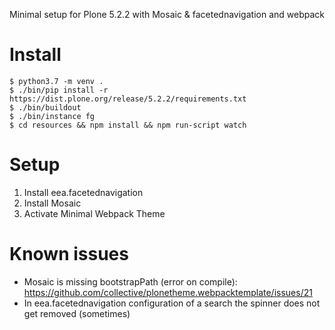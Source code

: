 Minimal setup for Plone 5.2.2 with Mosaic & facetednavigation and webpack 

# Install

    $ python3.7 -m venv .
    $ ./bin/pip install -r https://dist.plone.org/release/5.2.2/requirements.txt
    $ ./bin/buildout
    $ ./bin/instance fg
    $ cd resources && npm install && npm run-script watch

# Setup

1. Install eea.facetednavigation
2. Install Mosaic
3. Activate  Minimal Webpack Theme

# Known issues

- Mosaic is missing bootstrapPath (error on compile): https://github.com/collective/plonetheme.webpacktemplate/issues/21 
- In eea.facetednavigation configuration of a search the spinner does not get removed (sometimes)  
